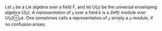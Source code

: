 Let $\mathfrak{g}$ be a Lie algebra over a field $F$, and let $U(\mathfrak{g})$ be the universal enveloping algebra $U(\mathfrak{g})$. A *representation* of $\mathfrak{g}$ over a field $k$ is a (left) module over $U(\mathfrak{g})\otimes_{F} k$. One sometimes calls a representation of $\mathfrak{g}$ simply a $\mathfrak{g}$-*module*, if no confusion arises.
